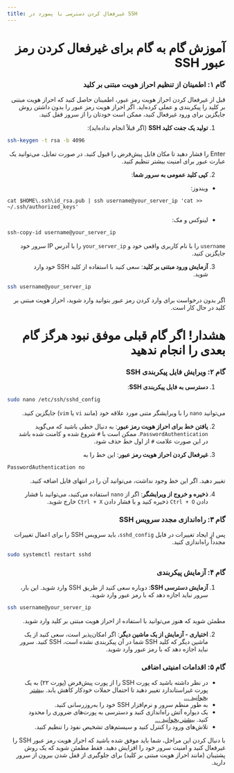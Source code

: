 ```yaml
---
title: غیرفعال کردن دسترسی با پسورد در SSH
---
```


<div dir=rtl markdown=1>

# آموزش گام به گام برای غیرفعال کردن رمز عبور SSH

### گام ۱: اطمینان از تنظیم احراز هویت مبتنی بر کلید
قبل از غیرفعال کردن احراز هویت رمز عبور، اطمینان حاصل کنید که احراز هویت مبتنی بر کلید را پیکربندی و عملی کرده‌اید. اگر احراز هویت رمز عبور را بدون داشتن روش جایگزین برای ورود غیرفعال کنید، ممکن است خودتان را از سرور قفل کنید.

1. **تولید یک جفت کلید SSH** (اگر قبلاً انجام نداده‌اید):

<div dir=ltr markdown=1>

```bash
ssh-keygen -t rsa -b 4096
```
</div>

   Enter را فشار دهید تا مکان فایل پیش‌فرض را قبول کنید. در صورت تمایل، می‌توانید یک عبارت عبور برای امنیت بیشتر تنظیم کنید.

2. **کپی کلید عمومی به سرور شما**:
- ویندوز:
<div dir=ltr markdown=1>

```
cat $HOME\.ssh\id_rsa.pub | ssh username@your_server_ip 'cat >> ~/.ssh/authorized_keys'
```
</div>

- لینوکس و مک:

<div dir=ltr markdown=1>

```bash
ssh-copy-id username@your_server_ip
```
</div>

   `username` را با نام کاربری واقعی خود و `your_server_ip` را با آدرس IP سرور خود جایگزین کنید.

3. **آزمایش ورود مبتنی بر کلید**: سعی کنید با استفاده از کلید SSH خود وارد شوید.

<div dir=ltr markdown=1>

```bash
ssh username@your_server_ip
```
</div>

   اگر بدون درخواست برای وارد کردن رمز عبور بتوانید وارد شوید، احراز هویت مبتنی بر کلید در حال کار است.

# هشدار! اگر گام قبلی موفق نبود هرگز گام بعدی را انجام ندهید
### گام ۲: ویرایش فایل پیکربندی SSH

1. **دسترسی به فایل پیکربندی SSH**:

<div dir=ltr markdown=1>

```bash
sudo nano /etc/ssh/sshd_config
```
</div>

   می‌توانید `nano` را با ویرایشگر متنی مورد علاقه خود (مانند `vi` یا `vim`) جایگزین کنید.

2. **یافتن خط برای احراز هویت رمز عبور**: به دنبال خطی باشید که می‌گوید `PasswordAuthentication`. ممکن است با `#` شروع شده و کامنت شده باشد در این صورت علامت `#` از اول خط حذف شود.

3. **غیرفعال کردن احراز هویت رمز عبور**: این خط را به 

<div dir=ltr markdown=1>

```bash
PasswordAuthentication no
```
</div>
   تغییر دهید. اگر این خط وجود نداشت، می‌توانید آن را در انتهای فایل اضافه کنید.

4. **ذخیره و خروج از ویرایشگر**: اگر از `nano` استفاده می‌کنید، می‌توانید با فشار دادن `Ctrl + O` ذخیره کنید و با فشار دادن `Ctrl + X` خارج شوید.

### گام ۳: راه‌اندازی مجدد سرویس SSH

پس از ایجاد تغییرات در فایل `sshd_config`، باید سرویس SSH را برای اعمال تغییرات مجدداً راه‌اندازی کنید.


<div dir=ltr markdown=1>

```bash
sudo systemctl restart sshd
```

</div>


### گام ۴: آزمایش پیکربندی

1. **آزمایش دسترسی SSH**: دوباره سعی کنید از طریق SSH وارد شوید. این بار، سرور نباید اجازه دهد که با رمز عبور وارد شوید.

<div dir=ltr markdown=1>
   
```bash
ssh username@your_server_ip
```

</div>

   مطمئن شوید که هنوز می‌توانید با استفاده از احراز هویت مبتنی بر کلید وارد شوید.

2. **اختیاری - آزمایش از یک ماشین دیگر**: اگر امکان‌پذیر است، سعی کنید از یک ماشین دیگر که کلید SSH شما در آن پیکربندی نشده است، SSH کنید. سرور نباید اجازه دهد که با رمز عبور وارد شوید.

### گام ۵: اقدامات امنیتی اضافی

- در نظر داشته باشید که پورت SSH را از پورت پیش‌فرض (پورت ۲۲) به یک پورت غیراستاندارد تغییر دهید تا احتمال حملات خودکار کاهش یابد. [بیشتر بخوانید ...](/fa/manager/installation-and-setup/How-to-connect-to-server-via-SSH/)
- به طور منظم سرور و نرم‌افزار SSH خود را به‌روزرسانی کنید.
- یک دیواره آتش راه‌اندازی کنید و دسترسی به پورت‌های ضروری را محدود کنید. [بیشتر بخوانید ...](/fa/manager/basic-concepts-and-troubleshooting/How-to-setup-Firewall-on-Hiddify-panel/)
- تلاش‌های ورود را کنترل کنید و سیستم‌های تشخیص نفوذ را تنظیم کنید.

با دنبال کردن این مراحل، شما باید موفق شده باشید که احراز هویت رمز عبور SSH را غیرفعال کنید و امنیت سرور خود را افزایش دهید. فقط مطمئن شوید که یک روش پشتیبان (مانند احراز هویت مبتنی بر کلید) برای جلوگیری از قفل شدن بیرون از سرور دارید.
</div>
